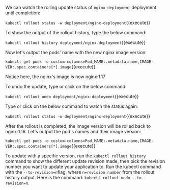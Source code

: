 We can watch the rolling update status of `nginx-deployment` deployment until completion:

`kubectl rollout status -w deployment/nginx-deployment`{{execute}}

To show the output of the rollout history, type the below command:
  
`kubectl rollout history deployment/nginx-deployment`{{execute}}

Now let's output the pods' name with the new nginx image version:
  
`kubectl get pods -o custom-columns=Pod_MAME:.metadata.name,IMAGE-VER:.spec.containers[*].image`{{execute}}

Notice here, the nginx's image is now nginx:1.17

To undo the update, type or click on the below command:

`kubectl rollout undo deployment/nginx-deployment`{{execute}}

Type or click on the below command to watch the status again:
   
`kubectl rollout status -w deployment/nginx-deployment`{{execute}}

After the rollout is completed, the image version will be rolled back to nginx:1.16. Let's output the pod's names and their image version:
   
`kubectl get pods -o custom-columns=Pod_MAME:.metadata.name,IMAGE-VER:.spec.containers[*].image`{{execute}}

To update with a specific version, run the `kubectl rollout history` command to show the different update revision made, then pick the revision number you want to update your application to. Run the kubectl command with the `--to-revision=n`flag, where `n=revision number` from the rollout history output. Here is the command: `kubectl rollout undo --to-revision=n`.